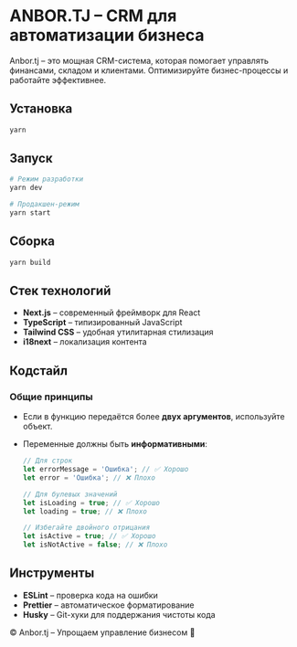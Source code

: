 # ANBOR.TJ – CRM для автоматизации бизнеса

Anbor.tj – это мощная CRM-система, которая помогает управлять финансами, складом и клиентами. Оптимизируйте бизнес-процессы и работайте эффективнее.

## Установка

```bash
yarn
```

## Запуск

```bash
# Режим разработки
yarn dev

# Продакшен-режим
yarn start
```

## Сборка

```bash
yarn build
```

## Стек технологий

- **Next.js** – современный фреймворк для React
- **TypeScript** – типизированный JavaScript
- **Tailwind CSS** – удобная утилитарная стилизация
- **i18next** – локализация контента

## Кодстайл

### Общие принципы

- Если в функцию передаётся более **двух аргументов**, используйте объект.
- Переменные должны быть **информативными**:

  ```ts
  // Для строк
  let errorMessage = 'Ошибка'; // ✅ Хорошо
  let error = 'Ошибка'; // ❌ Плохо

  // Для булевых значений
  let isLoading = true; // ✅ Хорошо
  let loading = true; // ❌ Плохо

  // Избегайте двойного отрицания
  let isActive = true; // ✅ Хорошо
  let isNotActive = false; // ❌ Плохо
  ```

## Инструменты

- **ESLint** – проверка кода на ошибки
- **Prettier** – автоматическое форматирование
- **Husky** – Git-хуки для поддержания чистоты кода

© Anbor.tj – Упрощаем управление бизнесом 🚀
